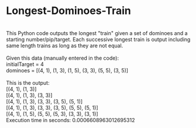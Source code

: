 # Longest-Dominoes-Train
<br />
This Python code outputs the longest "train" given a set of dominoes and a starting number/pip/target. Each successive longest train is output including same length trains as long as they are not equal.<br />
<br />
Given this data (manually entered in the code):<br />
initialTarget = 4<br />
dominoes = [(4, 1), (1, 3), (1, 5), (3, 3), (5, 5), (3, 5)]<br />
<br />
This is the output:<br />
[(4, 1), (1, 3)]<br />
[(4, 1), (1, 3), (3, 3)]<br />
[(4, 1), (1, 3), (3, 3), (3, 5), (5, 1)]<br />
[(4, 1), (1, 3), (3, 3), (3, 5), (5, 5), (5, 1)]<br />
[(4, 1), (1, 5), (5, 5), (5, 3), (3, 3), (3, 1)]<br />
Execution time in seconds: 0.0006608963012695312<br />
